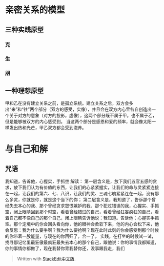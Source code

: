 
# 亲密关系的模型
## 三种实践原型
### 克

### 生


### 朋

## 一种理想原型
甲和乙在没有建立关系之前，是孤立系统。建立关系之后，双方会多出“来”和“往”两个部分（双方的感受，实像），并且会在双方内心里各自创造出一个关于对方的意象（对方的投影，虚像），这两个部分既不属于甲，也不属于乙，但是能够被双方的内心感受到。
当这两个部分是感恩和爱的频率，就会像太阳一样发出热和光芒，甲乙双方都会受到滋养。

# 与自己和解

## 咒语

 我知道，告诉他，心握实，手抓空
 解读：
 第一层含义是，放下我们五官五感的贪求，放下我们认为有价值的东西，让我们的心紧紧握实，让我们的命与灵紧紧连接在一起，让我们的第六、七、八识，让我们的灵、三魂七魄紧紧连在一起，没有那么多灵，你就是你，就是这个当下的你；
 第二层含义是，我知道了，告诉那个曾经失去本心的我、那个曾经贪求怨恨嫉妒的我、那个犯过错误的我，心握实、手抓空，闭上眼睛回到那个时空，看着曾经错过的自己，看着曾经狂妄疯狂的自己，看着自己都不像自己的那个自己，闭上眼睛告诉他说：我知道。告诉他：心握实手抓空。那个定境中的你会回头看向你，他的眼神会柔软下来，他的内心会松下来，他会反思：我为什么要争啊？我为什么要抢啊？现在此时此刻的你会感受到那个时候的你带着一股能量，与现在的你回归了，合一了。
 实践，在打坐的时候试一试，找寻那记忆里最狂傲最疯狂最失去本心的那个自己，跟他说：你的事情我都知道，你的事情你都做了，现在我替你背我替你还，没事跟我走，我们
> Written with [StackEdit中文版](https://stackedit.cn/).
<!--stackedit_data:
eyJoaXN0b3J5IjpbLTEzMTcwMzU5OTEsLTI2NzIzMTg1NCw3NT
A5MTAzMTldfQ==
-->